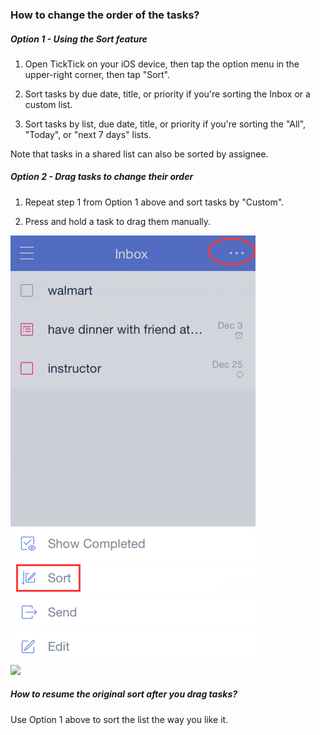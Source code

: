 ### How to change the order of the tasks?

##### Option 1 - Using the Sort feature

1. Open TickTick on your iOS device, then tap the option menu in the upper-right corner, then tap "Sort".

2. Sort tasks by due date, title, or priority if you're sorting the Inbox or a custom list.

3. Sort tasks by list, due date, title, or priority if you're sorting the "All", "Today", or "next 7 days" lists.

Note that tasks in a shared list can also be sorted by assignee.



##### Option 2 - Drag tasks to change their order

1. Repeat step 1 from Option 1 above and sort tasks by "Custom".

2. Press and hold a task to drag them manually.



![](sort.png)  
![](sort12.jpg)

##### How to resume the original sort after you drag tasks?

Use Option 1 above to sort the list the way you like it.



